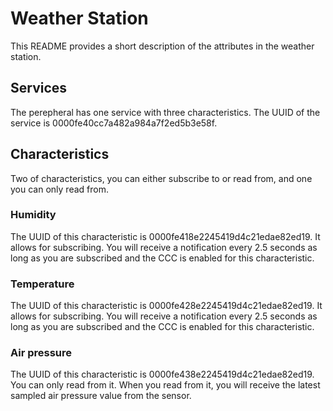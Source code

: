 # Weather Station
This README provides a short description of the attributes in the weather station.

## Services

The perepheral has one service with three characteristics. The UUID of the service is 0000fe40cc7a482a984a7f2ed5b3e58f.

## Characteristics
Two of characteristics, you can either subscribe to or read from, and one you can only read from.

### Humidity
The UUID of this characteristic is 0000fe418e2245419d4c21edae82ed19. It allows for subscribing. You will receive a notification every 2.5 seconds as long as you are subscribed and the CCC is enabled for this characteristic.

### Temperature
The UUID of this characteristic is 0000fe428e2245419d4c21edae82ed19. It allows for subscribing. You will receive a notification every 2.5 seconds as long as you are subscribed and the CCC is enabled for this characteristic.

### Air pressure
The UUID of this characteristic is 0000fe438e2245419d4c21edae82ed19. You can only read from it. When you read from it, you will receive the latest sampled air pressure value from the sensor.
